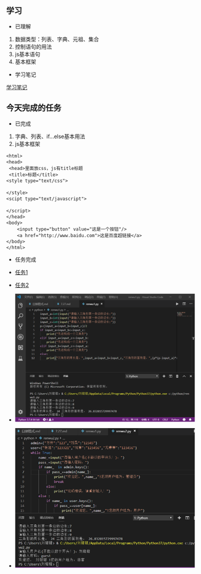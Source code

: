 ## 学习

* 已理解
1. 数据类型：列表、字典、元祖、集合
2. 控制语句的用法
3. js基本语句
4. 基本框架

* 学习笔记

[学习笔记](https://github.com/liutiantian1234/-.md/blob/master/7.27.md)



## 今天完成的任务

* 已完成
1. 字典、列表、if...else基本用法
2. js基本框架
```
<html>
<head>
 <head>里面放css，js有title标题
 <title>标题</title>
<style type="text/css">

</style>
<scipt type="text/javascript">

</script>
</head>
<body>
    <input type="button" value="这是一个按钮"/>
    <a href="http://www.baidu.com">这是百度超链接</a>
</body>
</html>
```


* 任务完成

* [任务1](https://github.com/liutiantian1234/-.md/blob/master/renwu1.py)
* [任务2](https://github.com/liutiantian1234/-.md/blob/master/renwu2.py)
* ![](https://github.com/liutiantian1234/-.md/blob/master/7.27%E4%BB%BB%E5%8A%A11.png)
* ![](https://github.com/liutiantian1234/-.md/blob/master/7.27%E4%BB%BB%E5%8A%A12.png)
